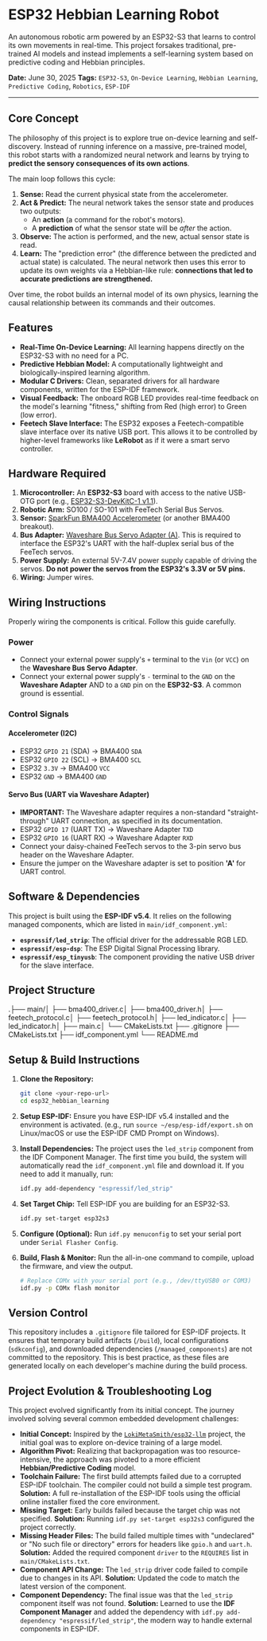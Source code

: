 # ESP32 Hebbian Learning Robot

An autonomous robotic arm powered by an ESP32-S3 that learns to control its own movements in real-time. This project forsakes traditional, pre-trained AI models and instead implements a self-learning system based on predictive coding and Hebbian principles.

**Date:** June 30, 2025
**Tags:** `ESP32-S3`, `On-Device Learning`, `Hebbian Learning`, `Predictive Coding`, `Robotics`, `ESP-IDF`

---

## Core Concept

The philosophy of this project is to explore true on-device learning and self-discovery. Instead of running inference on a massive, pre-trained model, this robot starts with a randomized neural network and learns by trying to **predict the sensory consequences of its own actions**.

The main loop follows this cycle:
1.  **Sense:** Read the current physical state from the accelerometer.
2.  **Act & Predict:** The neural network takes the sensor state and produces two outputs:
    * An **action** (a command for the robot's motors).
    * A **prediction** of what the sensor state will be *after* the action.
3.  **Observe:** The action is performed, and the new, actual sensor state is read.
4.  **Learn:** The "prediction error" (the difference between the predicted and actual state) is calculated. The neural network then uses this error to update its own weights via a Hebbian-like rule: **connections that led to accurate predictions are strengthened.**

Over time, the robot builds an internal model of its own physics, learning the causal relationship between its commands and their outcomes.

## Features

* **Real-Time On-Device Learning:** All learning happens directly on the ESP32-S3 with no need for a PC.
* **Predictive Hebbian Model:** A computationally lightweight and biologically-inspired learning algorithm.
* **Modular C Drivers:** Clean, separated drivers for all hardware components, written for the ESP-IDF framework.
* **Visual Feedback:** The onboard RGB LED provides real-time feedback on the model's learning "fitness," shifting from Red (high error) to Green (low error).
* **Feetech Slave Interface:** The ESP32 exposes a Feetech-compatible slave interface over its native USB port. This allows it to be controlled by higher-level frameworks like **LeRobot** as if it were a smart servo controller.

## Hardware Required

1.  **Microcontroller:** An **ESP32-S3** board with access to the native USB-OTG port (e.g., [ESP32-S3-DevKitC-1 v1.1](https://docs.espressif.com/projects/esp-idf/en/latest/esp32s3/hw-reference/esp32s3-devkitc-1/index.html)).
2.  **Robotic Arm:** SO100 / SO-101 with FeeTech Serial Bus Servos.
3.  **Sensor:** [SparkFun BMA400 Accelerometer](https://www.sparkfun.com/products/18985) (or another BMA400 breakout).
4.  **Bus Adapter:** [Waveshare Bus Servo Adapter (A)](https://www.waveshare.com/wiki/Bus_Servo_Adapter_(A)). This is required to interface the ESP32's UART with the half-duplex serial bus of the FeeTech servos.
5.  **Power Supply:** An external 5V-7.4V power supply capable of driving the servos. **Do not power the servos from the ESP32's 3.3V or 5V pins.**
6.  **Wiring:** Jumper wires.

## Wiring Instructions

Properly wiring the components is critical. Follow this guide carefully.

### Power
* Connect your external power supply's `+` terminal to the `Vin` (or `VCC`) on the **Waveshare Bus Servo Adapter**.
* Connect your external power supply's `-` terminal to the `GND` on the **Waveshare Adapter** AND to a `GND` pin on the **ESP32-S3**. A common ground is essential.

### Control Signals

#### Accelerometer (I2C)
* ESP32 `GPIO 21` (SDA)  -> BMA400 `SDA`
* ESP32 `GPIO 22` (SCL)  -> BMA400 `SCL`
* ESP32 `3.3V`          -> BMA400 `VCC`
* ESP32 `GND`             -> BMA400 `GND`

#### Servo Bus (UART via Waveshare Adapter)
* **IMPORTANT:** The Waveshare adapter requires a non-standard "straight-through" UART connection, as specified in its documentation.
* ESP32 `GPIO 17` (UART TX)  -> Waveshare Adapter `TXD`
* ESP32 `GPIO 16` (UART RX)  -> Waveshare Adapter `RXD`
* Connect your daisy-chained FeeTech servos to the 3-pin servo bus header on the Waveshare Adapter.
* Ensure the jumper on the Waveshare adapter is set to position **'A'** for UART control.

## Software & Dependencies

This project is built using the **ESP-IDF v5.4**. It relies on the following managed components, which are listed in `main/idf_component.yml`:
* **`espressif/led_strip`**: The official driver for the addressable RGB LED.
* **`espressif/esp-dsp`**: The ESP Digital Signal Processing library.
* **`espressif/esp_tinyusb`**: The component providing the native USB driver for the slave interface.

## Project Structure

.├── main/│
          ├── bma400_driver.c│
          ├── bma400_driver.h│
          ├── feetech_protocol.c│
          ├── feetech_protocol.h│
          ├── led_indicator.c│
          ├── led_indicator.h│
          ├── main.c│
          └── CMakeLists.txt
 ├── .gitignore
 ├── CMakeLists.txt
 ├── idf_component.yml
 └── README.md
## Setup & Build Instructions

1.  **Clone the Repository:**
    ```bash
    git clone <your-repo-url>
    cd esp32_hebbian_learning
    ```

2.  **Setup ESP-IDF:** Ensure you have ESP-IDF v5.4 installed and the environment is activated. (e.g., run `source ~/esp/esp-idf/export.sh` on Linux/macOS or use the ESP-IDF CMD Prompt on Windows).

3.  **Install Dependencies:** The project uses the `led_strip` component from the IDF Component Manager. The first time you build, the system will automatically read the `idf_component.yml` file and download it. If you need to add it manually, run:
    ```bash
    idf.py add-dependency "espressif/led_strip"
    ```

4.  **Set Target Chip:** Tell ESP-IDF you are building for an ESP32-S3.
    ```bash
    idf.py set-target esp32s3
    ```

5.  **Configure (Optional):** Run `idf.py menuconfig` to set your serial port under `Serial Flasher Config`.

6.  **Build, Flash & Monitor:** Run the all-in-one command to compile, upload the firmware, and view the output.
    ```bash
    # Replace COMx with your serial port (e.g., /dev/ttyUSB0 or COM3)
    idf.py -p COMx flash monitor
    ```

## Version Control

This repository includes a `.gitignore` file tailored for ESP-IDF projects. It ensures that temporary build artifacts (`/build`), local configurations (`sdkconfig`), and downloaded dependencies (`/managed_components`) are not committed to the repository. This is best practice, as these files are generated locally on each developer's machine during the build process.

## Project Evolution & Troubleshooting Log

This project evolved significantly from its initial concept. The journey involved solving several common embedded development challenges:

* **Initial Concept:** Inspired by the [`LokiMetaSmith/esp32-llm`](https://github.com/LokiMetaSmith/esp32-llm) project, the initial goal was to explore on-device training of a large model.
* **Algorithm Pivot:** Realizing that backpropagation was too resource-intensive, the approach was pivoted to a more efficient **Hebbian/Predictive Coding** model.
* **Toolchain Failure:** The first build attempts failed due to a corrupted ESP-IDF toolchain. The compiler could not build a simple test program. **Solution:** A full re-installation of the ESP-IDF tools using the official online installer fixed the core environment.
* **Missing Target:** Early builds failed because the target chip was not specified. **Solution:** Running `idf.py set-target esp32s3` configured the project correctly.
* **Missing Header Files:** The build failed multiple times with "undeclared" or "No such file or directory" errors for headers like `gpio.h` and `uart.h`. **Solution:** Added the required component `driver` to the `REQUIRES` list in `main/CMakeLists.txt`.
* **Component API Change:** The `led_strip` driver code failed to compile due to changes in its API. **Solution:** Updated the code to match the latest version of the component.
* **Component Dependency:** The final issue was that the `led_strip` component itself was not found. **Solution:** Learned to use the **IDF Component Manager** and added the dependency with `idf.py add-dependency "espressif/led_strip"`, the modern way to handle external components in ESP-IDF.
